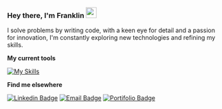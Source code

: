 ### Hey there, I'm Franklin <a href="https://github.com/franklinrms"><img src="https://media.giphy.com/media/hvRJCLFzcasrR4ia7z/giphy.gif" width="25px" height="25px"></a>

<!-- <a href="https://github.com/franklinrms">
   <img align="right" alt="GitHub Stats" src="https://github-readme-stats.vercel.app/api?username=franklinrms&show_icons=true&theme=github_dark&include_all_commits=true&count_private=true&hide_border=true"/>
</a> -->

I solve problems by writing code, with a keen eye for detail and a passion for innovation, I'm constantly exploring new technologies and refining my skills. 

**My current tools**

[![My Skills](https://skillicons.dev/icons?i=ts,react,nextjs,tailwind,graphql,jest,nodejs,express,prisma,git,docker,aws,mongodb,postgres,figma&theme=dark)](https://github.com/franklinrms)

**Find me elsewhere**

[![Linkedin Badge](https://img.shields.io/badge/Franklin_Ramos-%230077B5.svg?&logo=linkedin&logoColor=white&link=https://www.linkedin.com/in/franklinrms/)](https://www.linkedin.com/in/franklinrms/)
[![Email Badge](https://img.shields.io/badge/franklinramos@outlook.com-0173B7?&style=flat&logo=microsoft-outlook&logoColor=white&link=mailto:franklinramos@outlook.com)](mailto:franklinramos@outlook.com)
[![Portifolio Badge](https://img.shields.io/website?label=codebyfranklin&up_color=blue&up_message=up&url=https://codebyfranklin.vercel.app/)](https://codebyfranklin.vercel.app/)







<!--  ### Olá, eu sou o Franklin <img src="https://media.giphy.com/media/hvRJCLFzcasrR4ia7z/giphy.gif" width="30">

https://img.shields.io/badge/LinkedIn-%230077B5.svg?&style=flat-square&logo=linkedin&logoColor=white

<a href="https://github.com/franklinrms">
   <img align="right" alt="GitHub Stats" src="https://github-readme-stats.vercel.app/api?username=franklinrms&show_icons=true&theme=github_dark&include_all_commits=true&count_private=true&hide_border=true"/>
</a>

<br>
 
Eu soluciono problemas escrevendo códigos, programação é uma aventura e me proporciona muitas descobertas no dia a dia. A cada desafio, eu absorvo conhecimentos que impulsionam meu trabalho para novos horizontes, sempre colocando qualidade em primeiro lugar.

<br>
<br>

Algumas tecnologias com as quais tenho trabalhado recentemente:

<br>

[![My Skills](https://skillicons.dev/icons?i=js,ts,html,css,react,redux,jest,nodejs,py,git,aws,docker,mysql,mongodb&theme=dark)](https://github.com/franklinrms)

<br>

Estou sempre procurando novos desafios e oportunidades para crescer como programador, se você tiver uma ideia interessante ou um projeto em mente, não hesite em entrar em contato comigo.

[![Linkedin Badge](https://img.shields.io/badge/linkedin-%23181717.svg?style=for-the-badge&logo=linkedin&logoColor=2396ED&color=0D1117&link=https://www.linkedin.com/in/franklinrms/)](https://www.linkedin.com/in/franklinrms/) 
[![Email Badge](https://img.shields.io/badge/Email-%23181717?style=for-the-badge&logo=microsoft-outlook&logoColor=2396ED&color=0D1117&link=mailto:franklinramos@outlook.com)](mailto:franklinramos@outlook.com) 
[![Portfolio Badge](https://img.shields.io/badge/Portfolio-%23181717.svg?style=for-the-badge&logo=react&logoColor=2396ED&color=0D1117&link=https://www.codebyfranklin.cf/)](https://www.codebyfranklin.cf/) 

-->

